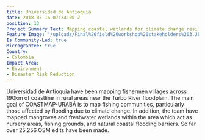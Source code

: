 ```yaml
---
title: Universidad de Antioquia
date: 2018-05-16 07:34:00 Z
position: 13
Project Summary Text: Mapping coastal wetlands for climate change resilience
Feature Image: "/uploads/Final%20field%20workshop%20stakeholders%203.JPG"
Is Community-Led: true
Micrograntee: true
Country:
- Colombia
Impact Area:
- Environment
- Disaster Risk Reduction
---
```


Universidad de Antioquia have been mapping fishermen villages across 190km of coastline in rural areas near the Turbo River floodplain. The main goal of COASTMAP-URABÁ is to map fishing communities, particularly those affected by flooding due to climate change. In addition, the team have mapped mangroves and freshwater wetlands within the area which act as nursery areas, fishing grounds, and natural coastal flooding barriers. So far over 25,256 OSM edits have been made.